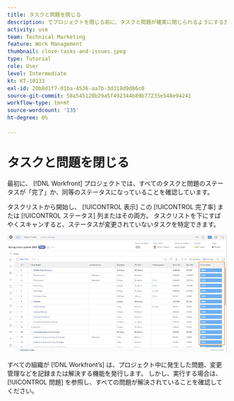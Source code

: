 ```yaml
---
title: タスクと問題を閉じる
description: でプロジェクトを閉じる前に、タスクと問題が確実に閉じられるようにする方法を説明します。 [!DNL  Workfront].
activity: use
team: Technical Marketing
feature: Work Management
thumbnail: close-tasks-and-issues.jpeg
type: Tutorial
role: User
level: Intermediate
kt: KT-10133
exl-id: 20b8d1f7-01ba-4536-aa7b-3d318d9d86c0
source-git-commit: 58a545120b29a5f492344b89b77235e548e94241
workflow-type: tm+mt
source-wordcount: '135'
ht-degree: 0%

---
```


# タスクと問題を閉じる

最初に、 [!DNL Workfront] プロジェクトでは、すべてのタスクと問題のステータスが「完了」か、同等のステータスになっていることを確認しています。

タスクリストから開始し、 [!UICONTROL 表示] この [!UICONTROL 完了率] または [!UICONTROL ステータス] 列またはその両方。 タスクリストを下にすばやくスキャンすると、ステータスが変更されていないタスクを特定できます。

![プロジェクト表示中 [!UICONTROL 完了率] 列](assets/planner-fund-close-tasks-and-issues.png)

すべての組織が [!DNL Workfront’s] は、プロジェクト中に発生した問題、変更管理などを記録または解決する機能を発行します。 しかし、実行する場合は、 [!UICONTROL 問題] を参照し、すべての問題が解決されていることを確認してください。

<!---
learn more
Update task status
Issue statuses
--->
